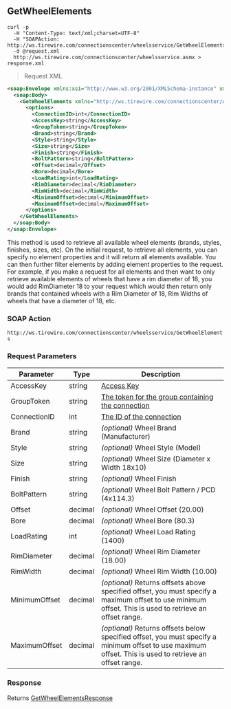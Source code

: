 ## GetWheelElements

```shell
curl -p
  -H "Content-Type: text/xml;charset=UTF-8"
  -H "SOAPAction: http://ws.tirewire.com/connectionscenter/wheelsservice/GetWheelElements"
  -d @request.xml
  http://ws.tirewire.com/connectionscenter/wheelsservice.asmx > response.xml
```

> Request XML

```xml
<soap:Envelope xmlns:xsi="http://www.w3.org/2001/XMLSchema-instance" xmlns:xsd="http://www.w3.org/2001/XMLSchema" xmlns:soap="http://schemas.xmlsoap.org/soap/envelope/">
  <soap:Body>
    <GetWheelElements xmlns="http://ws.tirewire.com/connectionscenter/wheelsservice">
      <options>
        <ConnectionID>int</ConnectionID>
        <AccessKey>string</AccessKey>
        <GroupToken>string</GroupToken>
        <Brand>string</Brand>
        <Style>string</Style>
        <Size>string</Size>
        <Finish>string</Finish>
        <BoltPattern>string</BoltPattern>
        <Offset>decimal</Offset>
        <Bore>decimal</Bore>
        <LoadRating>int</LoadRating>
        <RimDiameter>decimal</RimDiameter>
        <RimWidth>decimal</RimWidth>
        <MinimumOffset>decimal</MinimumOffset>
        <MaximumOffset>decimal</MaximumOffset>
      </options>
    </GetWheelElements>
  </soap:Body>
</soap:Envelope>
```

This method is used to retrieve all available wheel elements (brands, styles, finishes, sizes, etc). On the initial request, to retrieve all elements, you can specify no element properties and it will return all elements available. You can then further filter elements by adding element properties to the request. For example, if you make a request for all elements and then want to only retrieve available elements of wheels that have a rim diameter of 18, you would add RimDiameter 18 to your request which would then return only brands that contained wheels with a Rim Diameter of 18, Rim Widths of wheels that have a diameter of 18, etc.

### SOAP Action
`http://ws.tirewire.com/connectionscenter/wheelsservice/GetWheelElements`

### Request Parameters
Parameter | Type | Description
--------- | ---- | -----------
AccessKey | string | [Access Key](#access-keys)
GroupToken | string | [The token for the group containing the connection](#creating-a-group)
ConnectionID | int | [The ID of the connection](#get-connections-by-group-token)
Brand | string | *(optional)* Wheel Brand (Manufacturer)
Style | string | *(optional)* Wheel Style (Model)
Size | string | *(optional)* Wheel Size (Diameter x Width 18x10)
Finish | string | *(optional)* Wheel Finish
BoltPattern | string | *(optional)* Wheel Bolt Pattern / PCD (4x114.3)
Offset | decimal | *(optional)* Wheel Offset (20.00)
Bore | decimal | *(optional)* Wheel Bore (80.3)
LoadRating | int | *(optional)* Wheel Load Rating (1400)
RimDiameter | decimal | *(optional)* Wheel Rim Diameter (18.00)
RimWidth | decimal | *(optional)* Wheel Rim Width (10.00)
MinimumOffset | decimal | *(optional)* Returns offsets above specified offset, you must specify a maximum offset to use minimum offset. This is used to retrieve an offset range.
MaximumOffset | decimal | *(optional)* Returns offsets below specified offset, you must specify a minimum offset to use maximum offset. This is used to retrieve an offset range.

### Response
Returns [GetWheelElementsResponse](#getwheelelements-response)